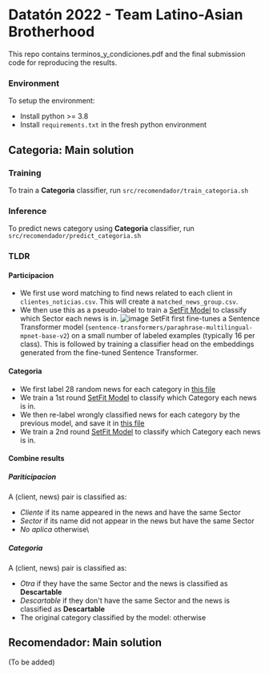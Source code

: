 # Datatón 2022 - Team Latino-Asian Brotherhood

This repo contains terminos_y_condiciones.pdf and the final submission code for reproducing the results.

### Environment

To setup the environment:
* Install python >= 3.8
* Install `requirements.txt` in the fresh python environment

## Categoria: Main solution

### Training
To train a **Categoria** classifier, run `src/recomendador/train_categoria.sh`

### Inference
To predict news category using **Categoria** classifier, run `src/recomendador/predict_categoria.sh`

### TLDR
#### Participacion

* We first use word matching to find news related to each client in `clientes_noticias.csv`. This will create a `matched_news_group.csv`.
* We then use this as a pseudo-label to train a [SetFit Model](https://huggingface.co/blog/setfit) to classify which Sector each news is in.
![image](https://user-images.githubusercontent.com/42331617/200150838-12907ea0-d172-47a8-adfd-28cc9baf25cb.png)
SetFit first fine-tunes a Sentence Transformer model (`sentence-transformers/paraphrase-multilingual-mpnet-base-v2`) on a small number of labeled examples (typically 16 per class). This is followed by training a classifier head on the embeddings generated from the fine-tuned Sentence Transformer.

#### Categoria
* We first label 28 random news for each category in [this file](https://github.com/ktgiahieu/dataton2022-Latino_Asian_Brotherhood/blob/khuong_categorize/src/data/archivos_auxiliares/category_label_1st_round.csv)
* We train a 1st round [SetFit Model](https://huggingface.co/blog/setfit) to classify which Category each news is in.
* We then re-label wrongly classified news for each category by the previous model, and save it in [this file](https://github.com/ktgiahieu/dataton2022-Latino_Asian_Brotherhood/blob/khuong_categorize/src/data/archivos_auxiliares/category_label_2nd_round.csv)
* We train a 2nd round [SetFit Model](https://huggingface.co/blog/setfit) to classify which Category each news is in.

#### Combine results
##### Pariticipacion
A (client, news) pair is classified as:
* *Cliente* if its name appeared in the news and have the same Sector
* *Sector* if its name did not appear in the news but have the same Sector
* *No aplica* otherwise\

##### Categoria
A (client, news) pair is classified as:
* *Otra* if they have the same Sector and the news is classified as **Descartable**
* *Descartable* if they don't have the same Sector and the news is classified as **Descartable**
* The original category classified by the model: otherwise

## Recomendador: Main solution
(To be added)
